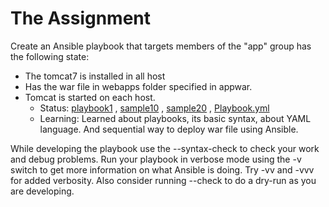 # The Assignment

Create an Ansible playbook that targets members of the "app" group has the following state:

- The tomcat7 is installed in all host
- Has the war file in webapps folder specified in appwar.
- Tomcat is started on each host.
   - Status: [playbook1](https://github.com/sudiptninja/Assignments-Ansible/blob/master/Media/playbook1.png) , [sample10](https://github.com/sudiptninja/Assignments-Ansible/blob/master/Media/sample10.png)  , [sample20](https://github.com/sudiptninja/Assignments-Ansible/blob/master/Media/sample20.png) , [Playbook.yml](https://github.com/sudiptninja/Assignments-Ansible/tree/master/Playbooks)
   - Learning: Learned about playbooks, its basic syntax, about YAML language. And sequential way to deploy war file using Ansible.


While developing the playbook use the --syntax-check to check your work and debug problems. Run your playbook in verbose mode using the -v switch to get more information on what Ansible is doing. Try -vv and -vvv for added verbosity. Also consider running --check to do a dry-run as you are developing.

